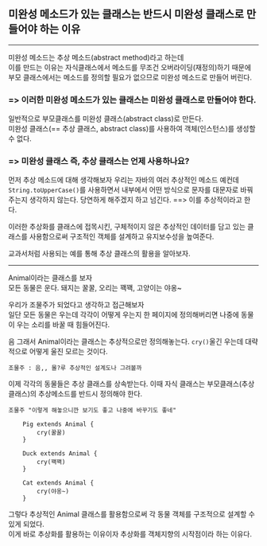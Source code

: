 ## 미완성 메소드가 있는 클래스는 반드시 미완성 클래스로 만들어야 하는 이유
--------------------

미완성 메소드는 추상 메소드(abstract method)라고 하는데 </br>
이를 만드는 이유는 자식클래스에서 메소드를 무조건 오버라이딩(재정의)하기 때문에 </br>
부모 클래스에서는 메소드를 정의할 필요가 없으므로 미완성 메소드로 만들어 버린다.

### => 이러한 미완성 메소드가 있는 클래스는 미완성 클래스로 만들어야 한다.

일반적으로 부모클래스를 미완성 클래스(abstract class)로 만든다.</br>
미완성 클래스(== 추상 클래스, abstract class)를 사용하여 객체(인스턴스)를 생성할 수 없다. </br>

### => 미완성 클래스 즉, 추상 클래스는 언제 사용하나요? </br>

먼저 추상 메소드에 대해 생각해보자 우리는 자바의 여러 추상적인 메소드 예컨데 ```String.toUpperCase()```를 사용하면서 내부에서 어떤 방식으로 문자를 대문자로 바꿔주는지 생각하지 않는다. 당연하게 해주겠지 하고 넘긴다. ==> 이를 추상적이라고 한다.

이러한 추상화를 클래스에 접목시킨, 구체적이지 않은 추상적인 데이터를 담고 있는 클래스를 사용함으로써 구조적인 객체를 설계하고 유지보수성을 높여준다.

교과서처럼 사용되는 예를 통해 추상 클래스의 활용을 알아보자.

-----------------------------------

Animal이라는 클래스를 보자 </br>
모든 동물은 운다. 돼지는 꿀꿀, 오리는 꽥꽥, 고양이는 야옹~

우리가 조물주가 되었다고 생각하고 접근해보자 </br>
일단 모든 동물은 우는데 각각이 어떻게 우는지 한 페이지에 정의해버리면 나중에 동물이 우는 소리를 바꿀 때 힘들어진다.

음 그래서 Animal이라는 클래스는 추상적으로만 정의해놓는다. ```cry()```울긴 우는데 대략적으로 어떻게 울진 모르는 것이다. </br>

```조물주 : 음,, 몰?루 추상적인 설계도나 그려볼까```

이제 각각의 동물들은 추상 클래스를 상속받는다. 이때 자식 클래스는 부모클래스(추상 클래스)의 추상메소드를 반드시 정의해야 한다.

```
조물주 "이렇게 해놓으니깐 보기도 좋고 나중에 바꾸기도 좋네"

    Pig extends Animal {
        cry(꿀꿀)
    }  
    
    Duck extends Animal {
        cry(꽥꽥)
    }
    
    Cat extends Animal {
        cry(야옹~)
    } 

```

그렇다 추상적인 Animal 클래스를 활용함으로써 각 동물 객체를 구조적으로 설계할 수 있게 되었다.</br> 이게 바로 추상화를 활용하는 이유이자 추상화를 객체지향의 시작점이라 하는 이유다.

